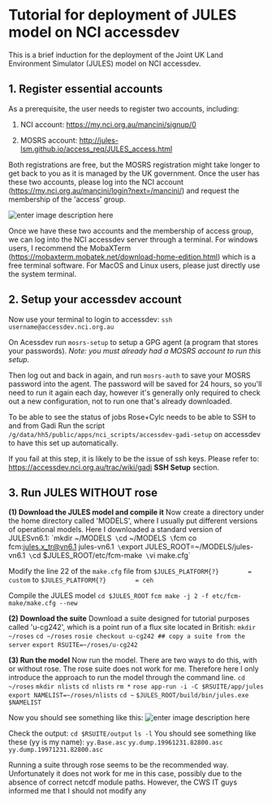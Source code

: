 ﻿# Tutorial for deployment of JULES model on NCI accessdev

This is a brief induction for the deployment of the Joint UK Land Environment Simulator (JULES) model on NCI accessdev.

## 1. Register essential accounts
As a prerequisite, the user needs to register two accounts, including:

1. NCI account: https://my.nci.org.au/mancini/signup/0

2. MOSRS account: http://jules-lsm.github.io/access_req/JULES_access.html

Both registrations are free, but the MOSRS registration might take longer to get back to you as it is managed by the UK government. Once the user has these two accounts, please log into the NCI account (https://my.nci.org.au/mancini/login?next=/mancini/) and request the membership of the 'access' group.

![enter image description here](https://github.com/yuyi13/JULES-Deployment/blob/main/images/1_find_project.png?raw=true)

Once we have these two accounts and the membership of access group, we can log into the NCI accessdev server through a terminal. For windows users, I recommend the MobaXTerm (https://mobaxterm.mobatek.net/download-home-edition.html) which is a free terminal software. For MacOS and Linux users, please just directly use the system terminal.

## 2. Setup your accessdev account

Now use your terminal to login to accessdev:
`ssh username@accessdev.nci.org.au`

On Acessdev run
`mosrs-setup`
to setup a GPG agent (a program that stores your passwords).
*Note: you must already had a MOSRS account to run this setup.*

Then log out and back in again, and run
`mosrs-auth`
to save your MOSRS password into the agent. The password will be saved for 24 hours, so you'll need to run it again each day, however it's generally only required to check out a new configuration, not to run one that's already downloaded.

To be able to see the status of jobs Rose+Cylc needs to be able to SSH to and from Gadi
Run the script  `/g/data/hh5/public/apps/nci_scripts/accessdev-gadi-setup`  on accessdev to have this set up automatically.

If you fail at this step, it is likely to be the issue of ssh keys. Please refer to: https://accessdev.nci.org.au/trac/wiki/gadi **SSH Setup** section.

## 3. Run JULES WITHOUT rose
**(1) Download the JULES model and compile it**
Now create a directory under the home directory called 'MODELS', where I usually put different versions of operational models. Here I downloaded a standard version of JULESvn6.1:
\`mkdir ~/MODELS`
\`cd ~/MODELS`
\`fcm co fcm:jules.x_tr@vn6.1 jules-vn6.1`
\`export JULES_ROOT=~/MODELS/jules-vn6.1`
\`cd $JULES_ROOT/etc/fcm-make`
\`vi make.cfg`

Modify the line 22 of the `make.cfg` file from
`$JULES_PLATFORM{?}        = custom`
to
`$JULES_PLATFORM{?}        = ceh`

Compile the JULES model 
`cd $JULES_ROOT`
`fcm make -j 2 -f etc/fcm-make/make.cfg --new`

**(2) Download the suite**
Download a suite designed for tutorial purposes called 'u-cg242', which is a point run of a flux site located in British:
`mkdir ~/roses`
`cd ~/roses`
`rosie checkout u-cg242 ## copy a suite from the server`
`export RSUITE=~/roses/u-cg242`

**(3) Run the model**
Now run the model. There are two ways to do this, with or without rose. The rose suite does not work for me. Therefore here I only introduce the approach to run the model through the command line.
`cd ~/roses`
`mkdir nlists`
`cd nlists`
`rm *`
`rose app-run -i -C $RSUITE/app/jules`
`export NAMELIST=~/roses/nlists`
`cd ~`
`$JULES_ROOT/build/bin/jules.exe $NAMELIST`

Now you should see something like this:
![enter image description here](https://github.com/yuyi13/JULES-Deployment/blob/main/images/2_JULES_run.png?raw=true)

Check the output:
`cd $RSUITE/output`
`ls -l`
You should see something like these (yy is my name):
`yy.Base.asc`
`yy.dump.19961231.82800.asc`
`yy.dump.19971231.82800.asc`

Running a suite through rose seems to be the recommended way. Unfortunately it does not work for me in this case, possibly due to the absence of correct netcdf module paths. However, the CWS IT guys informed me that I should not modify any 
